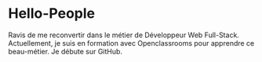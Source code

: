 # Hello-People
Ravis de me reconvertir dans le métier de Développeur Web Full-Stack. 
Actuellement, je suis en formation avec Openclassrooms pour apprendre ce beau-métier. Je débute sur GitHub.
